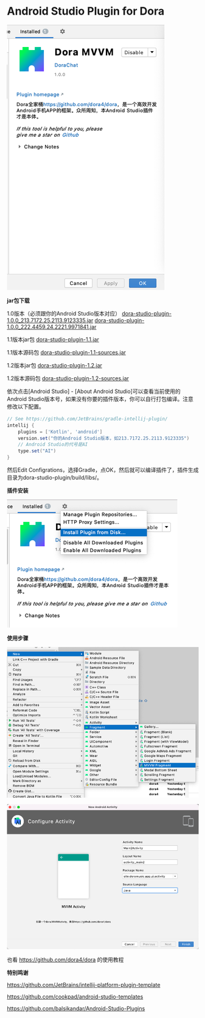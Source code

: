 # Android Studio Plugin for Dora

![product](https://github.com/dora4/dora-studio-plugin/blob/main/art/product.png)



**jar包下载**

1.0版本（必须跟你的Android Studio版本对应）
<a href='https://github.com/dora4/dora-studio-plugin/blob/main/art/dora-studio-plugin-1.0.0_213.7172.25.2113.9123335.jar'>dora-studio-plugin-1.0.0_213.7172.25.2113.9123335.jar</a>
<a href='https://github.com/dora4/dora-studio-plugin/blob/main/art/dora-studio-plugin-1.0.0_222.4459.24.2221.9971841.jar'>dora-studio-plugin-1.0.0_222.4459.24.2221.9971841.jar</a>

1.1版本jar包
<a href='https://github.com/dora4/dora-studio-plugin/blob/main/art/dora-studio-plugin-1.1.jar'>dora-studio-plugin-1.1.jar</a>

1.1版本源码包
<a href='https://github.com/dora4/dora-studio-plugin/blob/main/art/dora-studio-plugin-1.1-sources.jar'>dora-studio-plugin-1.1-sources.jar</a>

1.2版本jar包
<a href='https://github.com/dora4/dora-studio-plugin/blob/main/art/dora-studio-plugin-1.1.jar'>dora-studio-plugin-1.2.jar</a>

1.2版本源码包
<a href='https://github.com/dora4/dora-studio-plugin/blob/main/art/dora-studio-plugin-1.1-sources.jar'>dora-studio-plugin-1.2-sources.jar</a>


依次点击[Android Studio] - [About Android Studio]可以查看当前使用的Android Studio版本号，如果没有你要的插件版本，你可以自行打包编译。注意修改以下配置。

```groovy
// See https://github.com/JetBrains/gradle-intellij-plugin/
intellij {
    plugins = ['Kotlin', 'android']
    version.set("你的Android Studio版本，如213.7172.25.2113.9123335")
    // Android Studio的代号是AI
    type.set("AI")
}
```

然后Edit Configrations，选择Gradle，点OK，然后就可以编译插件了，插件生成目录为dora-studio-plugin/build/libs/。

**插件安装**

![install-jar](https://github.com/dora4/dora-studio-plugin/blob/main/art/install-jar.png)

**使用步骤**

![step1](https://github.com/dora4/dora-studio-plugin/blob/main/art/step1.png)

![step2](https://github.com/dora4/dora-studio-plugin/blob/main/art/step2.png)

也看 https://github.com/dora4/dora 的使用教程



**特别鸣谢**

https://github.com/JetBrains/intellij-platform-plugin-template

https://github.com/cookpad/android-studio-templates

https://github.com/balsikandar/Android-Studio-Plugins
